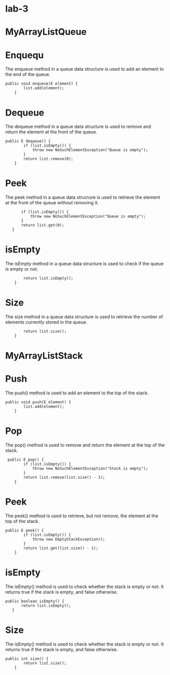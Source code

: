 # lab-3
# MyArrayListQueue
# Enquequ
The enqueue method in a queue data structure is used to add an element to the end of the queue. 
```
public void enqueue(E element) {
        list.add(element);
    }
 ```
# Dequeue
The dequeue method in a queue data structure is used to remove and return the element at the front of the queue.
```
public E dequeue() {
        if (list.isEmpty()) {
            throw new NoSuchElementException("Queue is empty");
        }
        return list.remove(0);
    }
 ```
# Peek
The peek method in a queue data structure is used to retrieve the element at the front of the queue without removing it.
 ```public E peek() {
        if (list.isEmpty()) {
            throw new NoSuchElementException("Queue is empty");
        }
        return list.get(0);
    }
 ```
# isEmpty
The isEmpty method in a queue data structure is used to check if the queue is empty or not.
```public boolean isEmpty() {
        return list.isEmpty();
    }
 ```
# Size
The size method in a queue data structure is used to retrieve the number of elements currently stored in the queue.
```public int size() {
        return list.size();
    }
```

# MyArrayListStack
# Push
The push() method is used to add an element to the top of the stack.
```
public void push(E element) {
        list.add(element);
    }
```
# Pop
The pop() method is used to remove and return the element at the top of the stack.
```
 public E pop() {
        if (list.isEmpty()) {
            throw new NoSuchElementException("Stack is empty");
        }
        return list.remove(list.size() - 1);
    }
```
# Peek
The peek() method is used to retrieve, but not remove, the element at the top of the stack.
```
public E peek() {
        if (list.isEmpty()) {
            throw new EmptyStackException();
        }
        return list.get(list.size() - 1);
    }
 ```
# isEmpty
The isEmpty() method is used to check whether the stack is empty or not. It returns true if the stack is empty, and false otherwise.
 ```
 public boolean isEmpty() {
        return list.isEmpty();
    }
  ```
# Size
The isEmpty() method is used to check whether the stack is empty or not. It returns true if the stack is empty, and false otherwise.
```
public int size() {
        return list.size();
    }
 ```
